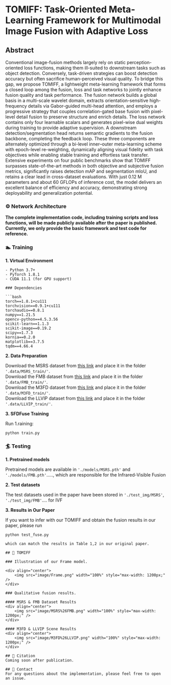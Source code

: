# TOMIFF: Task-Oriented Meta-Learning Framework for Multimodal Image Fusion with Adaptive Loss

## Abstract
Conventional image-fusion methods largely rely on static perception-oriented loss functions, making them ill-suited to downstream tasks such as object detection. Conversely, task-driven strategies can boost detection accuracy but often sacrifice human-perceived visual quality. To bridge this gap, we propose TOMIFF, a lightweight meta-learning framework that forms a closed loop among the fusion, loss and task networks to jointly enhance fusion quality and task performance. The fusion network builds a global basis in a multi-scale wavelet domain, extracts orientation-sensitive high-frequency details via Gabor-guided multi-head attention, and employs a progressive strategy that couples correlation-gated base fusion with pixel-level detail fusion to preserve structure and enrich details. The loss network contains only four learnable scalars and generates pixel-wise dual weights during training to provide adaptive supervision. A downstream detection/segmentation head returns semantic gradients to the fusion backbone, completing the feedback loop. These three components are alternately optimized through a bi-level inner–outer meta-learning scheme with epoch-level re-weighting, dynamically aligning visual fidelity with task objectives while enabling stable training and effortless task transfer. Extensive experiments on four public benchmarks show that TOMIFF surpasses state-of-the-art methods in both objective and subjective fusion metrics, significantly raises detection mAP and segmentation mIoU, and retains a clear lead in cross-dataset evaluations. With just 0.12 M parameters and about 60 GFLOPs of inference cost, the model delivers an excellent balance of efficiency and accuracy, demonstrating strong deployability and generalization potential.

### ⚙ Network Architecture

**The complete implementation code, including training scripts and loss functions, will be made publicly available after the paper is published. Currently, we only provide the basic framework and test code for reference.**

### 🏊 Training
**1. Virtual Environment**
```
- Python 3.7+
- PyTorch 1.8.1
- CUDA 11.1 (for GPU support)

### Dependencies

```bash
torch==1.8.1+cu111
torchvision==0.9.1+cu111
torchaudio==0.8.1
numpy==1.21.5
opencv-python==4.5.3.56
scikit-learn==1.1.3
scikit-image==0.19.2
scipy==1.7.3
kornia==0.2.0
matplotlib==3.7.5
tqdm==4.66.4
```

**2. Data Preparation**

Download the MSRS dataset from [this link](https://github.com/Linfeng-Tang/MSRS) and place it in the folder ``'.data/MSRS_train/'``.<br>
Download the FMB dataset from [this link](https://github.com/JinyuanLiu-CV/SegMiF) and place it in the folder ``'.data/FMB_train/'``.<br>
Download the M3FD dataset from [this link](https://github.com/JinyuanLiu-CV/TarDAL) and place it in the folder ``'.data/M3FD_train/'``.<br>
Download the LLVIP dataset from [this link](https://github.com/bupt-ai-cz/LLVIP) and place it in the folder ``'.data/LLVIP_train/'``.


**3. SFDFuse Training**

Run 
1.raining:
```bash
python train.py 
```

### 🏄 Testing

**1. Pretrained models**

Pretrained models are available in ``'./models/MSRS.pth'`` and ``'./models/FMB.pth'``....., which are responsible for the Infrared-Visible Fusion 

**2. Test datasets**

The test datasets used in the paper have been stored in ``'./test_img/MSRS'``, ``'./test_img/FMB'``.... for IVF


**3. Results in Our Paper**

If you want to infer with our TOMIFF and obtain the fusion results in our paper, please run 
```
python test_fuse.py
``` 
```
which can match the results in Table 1,2 in our original paper.

## 🙌 TOMIFF

### Illustration of our Frame model.

<div align="center">
    <img src="image/Frame.png" width="100%" style="max-width: 1200px;" />
</div>

### Qualitative fusion results.

#### MSRS & FMB Dataset Results
<div align="center">
    <img src="image/MSRS%26FMB.png" width="100%" style="max-width: 1200px;" />
</div>

#### M3FD & LLVIP Scene Results
<div align="center">
    <img src="image/M3FD%26LLVIP.png" width="100%" style="max-width: 1200px;" />
</div>

## 📝 Citation
Coming soon after publication.

## 📧 Contact
For any questions about the implementation, please feel free to open an issue.

